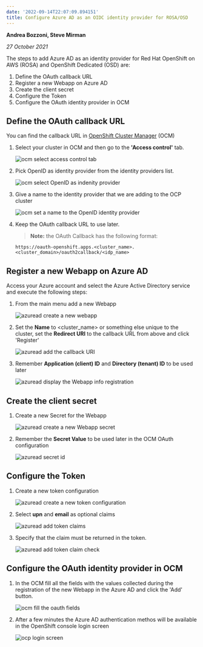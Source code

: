 ```yaml
---
date: '2022-09-14T22:07:09.894151'
title: Configure Azure AD as an OIDC identity provider for ROSA/OSD
---
```


**Andrea Bozzoni, Steve Mirman**

*27 October 2021*

The steps to add Azure AD as an identity provider for Red Hat OpenShift on AWS (ROSA) and OpenShift Dedicated (OSD) are:

1. Define the OAuth callback URL
1. Register a new Webapp on Azure AD
1. Create the client secret
1. Configure the Token
1. Configure the OAuth identity provider in OCM

## Define the OAuth callback URL ##

You can find the callback URL in [OpenShift Cluster Manager](https://console.redhat.com/openshift/) (OCM)

1. Select your cluster in OCM and then go to the **'Access control'** tab.

    ![ocm select access control tab](../images/ocm_access_control.png)

1. Pick OpenID as identity provider from the identity providers list.

    ![ocm select OpenID as indenity provider](../images/ocm_identity_providers_list.png)

1. Give a name to the identity provider that we are adding to the OCP cluster

    ![ocm set a name to the OpenID identity provider](../images/ocm_indentity_providers_callback_url.png)

1. Keep the OAuth callback URL to use later.

    > **Note:** the OAuth Callback has the following format:

    ```
    https://oauth-openshift.apps.<cluster_name>.<cluster_domain>/oauth2callback/<idp_name>
    ```

## Register a new Webapp on Azure AD ##

Access your Azure account and select the Azure Active Directory service and execute the following steps:

1. From the main menu add a new Webapp

    ![azuread create a new webapp](../images/azuread_add_webapp.png)

1. Set the **Name** to <cluster_name> or something else unique to the cluster, set the  **Redirect URI** to the callback URL from above and click 'Register'

    ![azuread add the callback URI](../images/azuread_configure_webapp.png)

1. Remember **Application (client) ID** and **Directory (tenant) ID** to be used later

    ![azuread display the Webapp info registration](../images/azuread_webapp_info.png)

## Create the client secret ##

1. Create a new Secret for the Webapp

    ![azuread create a new Webapp secret](../images/azuread_new_client_secret.png)

1. Remember the **Secret Value** to be used later in the OCM OAuth configuration

    ![azuread secret id](../images/azuread_secret_id.png)

## Configure the Token ##

1. Create a new token configuration

    ![azuread create a new token configuration](../images/azuread_token_configuration.png)

1. Select **upn** and **email** as optional claims

    ![azuread add token claims](../images/azuread_add_token_claims.png)

1. Specify that the claim must be returned in the token.

    ![azuread add token claim check](../images/azuread_add_token_claims_2.png)

## Configure the OAuth identity provider in OCM ##

1. In the OCM fill all the fields with the values collected during the registration of the new Webapp in the Azure AD and click the 'Add' button.

    ![ocm fill the oauth fields](../images/ocm_oauth_id_filled.png)

1. After a few minutes the Azure AD authentication methos will be available in the OpenShift console login screen

    ![ocp login screen](../images/ocp_login.png)
